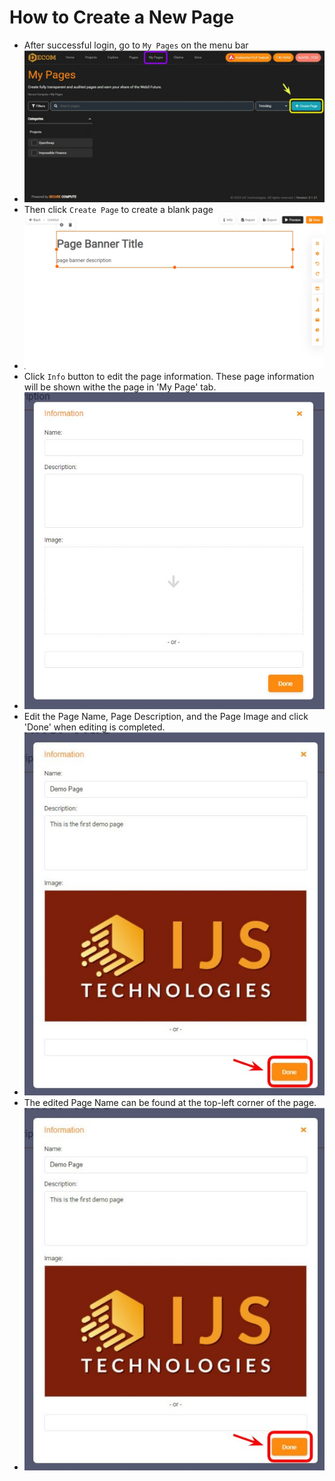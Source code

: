 # How to Create a New Page
* After successful login, go to `My Pages` on the menu bar
* ![](.scbook/my_page.jpg)
* Then click `Create Page` to create a blank page
* ![](.scbook/new-page.jpg)
* Click `Info` button to edit the page information.  These page information will be shown withe the page in 'My Page' tab.
* ![](.scbook/page-info-edit.jpg)
* Edit the Page Name, Page Description, and the Page Image and click 'Done' when editing is completed.
* ![](.scbook/page-info-edited.jpg)
* The edited Page Name can be found at the top-left corner of the page.
* ![](.scbook/page-info-edited.jpg)

